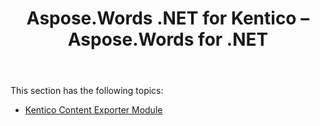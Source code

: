 ﻿---
title: Aspose.Words .NET for Kentico – Aspose.Words for .NET
articleTitle: Aspose.Words .NET for Kentico
linktitle: Aspose.Words .NET for Kentico
description: "Integrating Aspose.Words for .NET with Kentico content management systems using C#."
type: docs
weight: 130
url: /net/aspose-words-net-for-kentico/
---

This section has the following topics:

- [Kentico Content Exporter Module](/words/net/kentico-content-exporter-module/)
